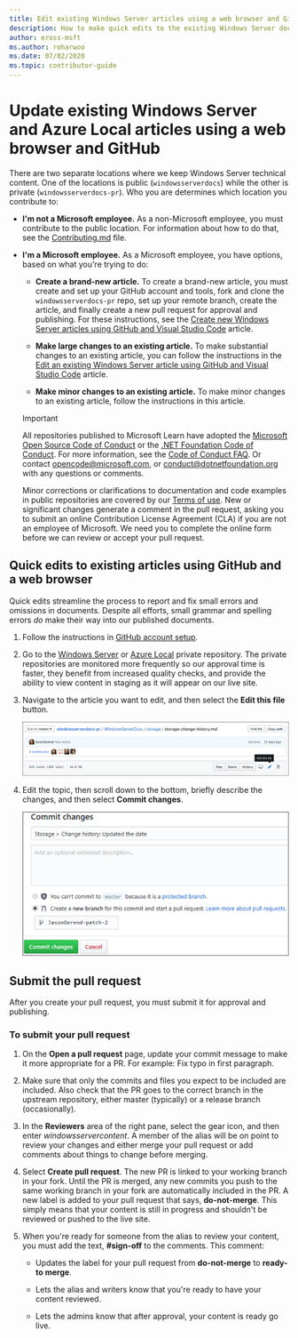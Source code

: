 ```yaml
---
title: Edit existing Windows Server articles using a web browser and GitHub
description: How to make quick edits to the existing Windows Server documentation using a web browser and GitHub, as a Microsoft employee.
author: eross-msft
ms.author: roharwoo
ms.date: 07/02/2020
ms.topic: contributor-guide
---
```


# Update existing Windows Server and Azure Local articles using a web browser and GitHub

There are two separate locations where we keep Windows Server technical content. One of the locations is public (`windowsserverdocs`) while the other is private (`windowsserverdocs-pr`). Who you are determines which location you contribute to:

- **I'm not a Microsoft employee.** As a non-Microsoft employee, you must contribute to the public location. For information about how to do that, see the [Contributing.md](https://github.com/MicrosoftDocs/windowsserverdocs/blob/master/CONTRIBUTING.md) file.

- **I'm a Microsoft employee.** As a Microsoft employee, you have options, based on what you're trying to do:

  - **Create a brand-new article.** To create a brand-new article, you must create and set up your GitHub account and tools, fork and clone the `windowsserverdocs-pr` repo, set up your remote branch, create the article, and finally create a new pull request for approval and publishing. For these instructions, see the [Create new Windows Server articles using GitHub and Visual Studio Code](create-new-using-github.md) article.

  - **Make large changes to an existing article.** To make substantial changes to an existing article, you can follow the instructions in the [Edit an existing Windows Server article using GitHub and Visual Studio Code](edit-existing-using-github.md) article.

  - **Make minor changes to an existing article.** To make minor changes to an existing article, follow the instructions in this article.

  > [!IMPORTANT]
  > All repositories published to Microsoft Learn have adopted the [Microsoft Open Source Code of Conduct](https://opensource.microsoft.com/codeofconduct/) or the [.NET Foundation Code of Conduct](https://dotnetfoundation.org/code-of-conduct). For more information, see the [Code of Conduct FAQ](https://opensource.microsoft.com/codeofconduct/faq/). Or contact [opencode@microsoft.com](mailto:opencode@microsoft.com), or [conduct@dotnetfoundation.org](mailto:conduct@dotnetfoundation.org) with any questions or comments.
  >
  > Minor corrections or clarifications to documentation and code examples in public repositories are covered by our [Terms of use](/legal/termsofuse). New or significant changes generate a comment in the pull request, asking you to submit an online Contribution License Agreement (CLA) if you are not an employee of Microsoft. We need you to complete the online form before we can review or accept your pull request.

## Quick edits to existing articles using GitHub and a web browser

Quick edits streamline the process to report and fix small errors and omissions in documents. Despite all efforts, small grammar and spelling errors _do_ make their way into our published documents.

1. Follow the instructions in [GitHub account setup](https://review.learn.microsoft.com/help/contribute/contribute-get-started-setup-github?branch=main).

1. Go to the [Windows Server](https://github.com/MicrosoftDocs/windowsserverdocs-pr/tree/master/WindowsServerDocs) or [Azure Local](https://github.com/MicrosoftDocs/azure-stack-docs-pr/tree/master/azure/azure-local) private repository. The private repositories are monitored more frequently so our approval time is faster, they benefit from increased quality checks, and provide the ability to view content in staging as it will appear on our live site.

1. Navigate to the article you want to edit, and then select the **Edit this file** button.

   ![Edit this file button](media/github-browser-updates/edit-this-file.png)

1. Edit the topic, then scroll down to the bottom, briefly describe the changes, and then select **Commit changes**.

    ![Commit changes with title info](media/github-browser-updates/commit-changes.png)

## Submit the pull request

After you create your pull request, you must submit it for approval and publishing.

### To submit your pull request

1. On the **Open a pull request** page, update your commit message to make it more appropriate for a PR. For example: Fix typo in first paragraph.

2. Make sure that only the commits and files you expect to be included are included. Also check that the PR goes to the correct branch in the upstream repository, either master (typically) or a release branch (occasionally).

3. In the **Reviewers** area of the right pane, select the gear icon, and then enter _windowsservercontent_. A member of the alias will be on point to review your changes and either merge your pull request or add comments about things to change before merging.

4. Select **Create pull request**. The new PR is linked to your working branch in your fork. Until the PR is merged, any new commits you push to the same working branch in your fork are automatically included in the PR. A new label is added to your pull request that says, **do-not-merge**. This simply means that your content is still in progress and shouldn't be reviewed or pushed to the live site.

5. When you're ready for someone from the alias to review your content, you must add the text, **#sign-off** to the comments. This comment:

    - Updates the label for your pull request from **do-not-merge** to **ready-to merge**.

    - Lets the alias and writers know that you're ready to have your content reviewed.

    - Lets the admins know that after approval, your content is ready go live.
